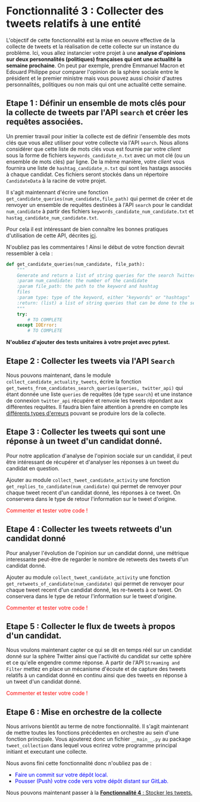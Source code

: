 # Fonctionnalité 3 : Collecter des tweets relatifs à une entité


L'objectif de cette fonctionnalité est la mise en oeuvre effective de la collecte de tweets et la réalisation de cette collecte sur un instance du problème. Ici, vous allez instancier votre projet à une **analyse d'opinions sur deux personnalités (politiques) françaises qui ont une actualité la semaine prochaine**. On peut par exemple, prendre Emmanuel Macron et Edouard Philippe pour comparer l'opinion de la sphère sociale entre le président et le premier ministre mais vous pouvez aussi choisir d'autres personnalités, politiques ou non mais qui ont une actualité  cette semaine.


## Etape 1 : Définir un ensemble de mots clés pour la collecte de tweets par l'API `search` et créer les requêtes associées.

Un premier travail pour initier la collecte est de définir l'ensemble des mots clés que vous allez utiliser pour votre collecte via l'API `search`. Nous allons considérer que cette liste de mots clés vous est fournie par votre *client* sous la forme de fichiers `keywords_candidate_n.txt` avec un mot clé (ou un ensemble de mots clés) par ligne. De la même manière, votre *client* vous fournira une liste de `hashtag_candidate_n.txt` qui sont les hastags associés à chaque candidat. 
Ces fichiers seront stockés dans un répertoire `CandidateData` à la racine de votre projet. 

Il s'agit maintennant d'écrire une fonction `get_candidate_queries(num_candidate,file_path)` qui permet de créer et de renvoyer un ensemble de requêtes destinées à l'API `search` pour le candidat `num_candidate` à partir des fichiers `keywords_candidate_num_candidate.txt` et `hastag_candidate_num_candidate.txt`.

Pour cela il est intéressant de bien connaître les bonnes pratiques d'utilisation de cette API, décrites [ici](https://developer.twitter.com/en/docs/tweets/search/guides/standard-operators.html).

N'oubliez pas les commentaires ! Ainsi le début de votre fonction devrait ressembler à cela :

```PYTHON
def get_candidate_queries(num_candidate, file_path):
    """
    Generate and return a list of string queries for the search Twitter API from the file file_path_num_candidate.txt
    :param num_candidate: the number of the candidate
    :param file_path: the path to the keyword and hashtag 
    files
    :param type: type of the keyword, either "keywords" or "hashtags"
    :return: (list) a list of string queries that can be done to the search API independently
    """
    try:
        # TO COMPLETE
    except IOError:
        # TO COMPLETE

```


**N'oubliez d'ajouter des tests unitaires à votre projet avec pytest.**


## Etape 2 : Collecter les tweets via l'API `Search`

Nous pouvons maintenant, dans le module `collect_candidate_actuality_tweets`,  écrire la fonction `get_tweets_from_candidates_search_queries(queries, twitter_api)` qui étant donnée une liste `queries` de requêtes (de type `search`) et une instance de connexion `twitter_api` récupére et renvoie les tweets répondant aux différentes requêtes.
Il faudra bien faire attention à prendre en compte les [différents types d'erreurs](http://docs.tweepy.org/en/v3.6.0/api.html#tweepy-error-exceptions) pouvant se produire lors de la collecte.


## Etape 3 : Collecter les tweets qui sont une réponse à un tweet d'un candidat donné.

Pour notre application d'analyse de l'opinion sociale sur un candidat, il peut être intéressant de récupérer et d'analyser les réponses à un tweet du candidat en question.

Ajouter au module `collect_tweet_candidate_activity` une fonction `get_replies_to_candidate(num_candidate)` qui permet de renvoyer pour chaque tweet recent d'un candidat donné, les réponses à ce tweet. On conservera dans le type de retour l'information sur le tweet d'origine.
 
<span style='color:red'>Commenter et tester votre code !</span>

## Etape 4 : Collecter les tweets retweets d'un candidat donné

Pour analyser l'évolution de l'opinion sur un candidat donné, une métrique interessante peut-être de regarder le nombre de retweets des tweets d'un candidat donné.

Ajouter au module `collect_tweet_candidate_activity` une fonction `get_retweets_of_candidate(num_candidate)` qui permet de renvoyer pour chaque tweet recent d'un candidat donné, les re-tweets à ce tweet. On conservera dans le type de retour l'information sur le tweet d'origine.

<span style='color:red'>Commenter et tester votre code !</span>

## Etape 5 : Collecter le flux de tweets à propos d'un candidat.

Nous voulons maintenant capter ce qui se dit en temps réél sur un candidat donné sur la sphère Twitter ainsi que l'activité du candidat sur cette sphère et ce qu'elle engendre comme réponse. A partir de l'API `Streaming and Filter` mettez en place un mécanisme d'écoute et de capture des tweets relatifs à un candidat donné en continu ainsi que des tweets en réponse à un tweet d'un candidat donné.

<span style='color:red'>Commenter et tester votre code !</span>

## Etape 6  : Mise en orchestre de la collecte

Nous arrivons bientôt au terme de notre fonctionnalité. Il s'agit maintenant de mettre toutes les fonctions précédentes en orchestre au sein d'une fonction principale. Vous ajouterez donc un fichier `__main__.py` au package `tweet_collection` dans lequel vous ecrirez votre programme principal initiant et executant une collecte.


Nous avons fini cette fonctionnalité donc n'oubliez pas de : 

+ <span style='color:blue'>Faire un commit sur votre dépôt local.</span> 
+ <span style='color:blue'>Pousser (Push) votre code vers votre dépôt distant sur GitLab.</span> 


Nous pouvons maintenant passer à la [**Fonctionnalité 4** : Stocker les tweets.](./S1_twitterstorage.md)














